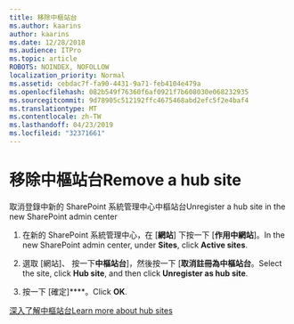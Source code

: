 ```yaml
---
title: 移除中樞站台
ms.author: kaarins
author: kaarins
ms.date: 12/28/2018
ms.audience: ITPro
ms.topic: article
ROBOTS: NOINDEX, NOFOLLOW
localization_priority: Normal
ms.assetid: cebdac7f-fa90-4431-9a71-feb4104e479a
ms.openlocfilehash: 082b549f76360f6af0921f7b608030e068232935
ms.sourcegitcommit: 9d78905c512192ffc4675468abd2efc5f2e4baf4
ms.translationtype: MT
ms.contentlocale: zh-TW
ms.lasthandoff: 04/23/2019
ms.locfileid: "32371661"
---
```

# <a name="remove-a-hub-site"></a><span data-ttu-id="28480-102">移除中樞站台</span><span class="sxs-lookup"><span data-stu-id="28480-102">Remove a hub site</span></span>

<span data-ttu-id="28480-103">取消登錄中新的 SharePoint 系統管理中心中樞站台</span><span class="sxs-lookup"><span data-stu-id="28480-103">Unregister a hub site in the new SharePoint admin center</span></span>
  
1. <span data-ttu-id="28480-104">在新的 SharePoint 系統管理中心，在 [**網站**] 下按一下 [**作用中網站**]。</span><span class="sxs-lookup"><span data-stu-id="28480-104">In the new SharePoint admin center, under **Sites**, click **Active sites**.</span></span> 
    
2. <span data-ttu-id="28480-105">選取 [網站]、 按一下**中樞站台**]，然後按一下 [**取消註冊為中樞站台**。</span><span class="sxs-lookup"><span data-stu-id="28480-105">Select the site, click **Hub site**, and then click **Unregister as hub site**.</span></span> 
    
3. <span data-ttu-id="28480-106">按一下 [確定]\*\*\*\*。</span><span class="sxs-lookup"><span data-stu-id="28480-106">Click **OK**.</span></span> 
    
[<span data-ttu-id="28480-107">深入了解中樞站台</span><span class="sxs-lookup"><span data-stu-id="28480-107">Learn more about hub sites</span></span>](https://support.office.com/article/what-is-a-sharepoint-hub-site-fe26ae84-14b7-45b6-a6d1-948b3966427f?ui=en-US&amp;rs=en-US&amp;ad=US)
  

